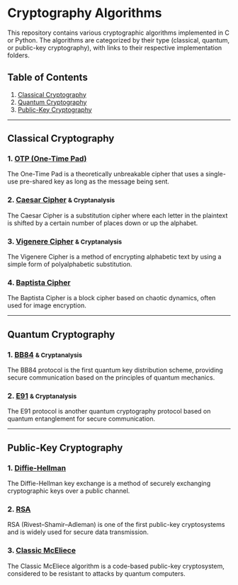 # Cryptography Algorithms

This repository contains various cryptographic algorithms implemented in C or Python. The algorithms are categorized by their type (classical, quantum, or public-key cryptography), with links to their respective implementation folders.

## Table of Contents
1. [Classical Cryptography](#classical-cryptography)
2. [Quantum Cryptography](#quantum-cryptography)
3. [Public-Key Cryptography](#public-key-cryptography)

---

## Classical Cryptography

### 1. [OTP (One-Time Pad)](https://github.com/HugoCls/Cryptography/tree/main/OTP)
The One-Time Pad is a theoretically unbreakable cipher that uses a single-use pre-shared key as long as the message being sent.

### 2. [Caesar Cipher](https://github.com/HugoCls/Cryptography/tree/main/Caesar) <small>& Cryptanalysis</small>
The Caesar Cipher is a substitution cipher where each letter in the plaintext is shifted by a certain number of places down or up the alphabet.

### 3. [Vigenere Cipher](https://github.com/HugoCls/Cryptography/tree/main/Vigenere) <small>& Cryptanalysis</small>
The Vigenere Cipher is a method of encrypting alphabetic text by using a simple form of polyalphabetic substitution.

### 4. [Baptista Cipher](https://github.com/HugoCls/Cryptography/tree/main/Baptista%20Cipher)
The Baptista Cipher is a block cipher based on chaotic dynamics, often used for image encryption.

---

## Quantum Cryptography

### 1. [BB84](https://github.com/HugoCls/Cryptography/tree/main/BB84) <small>& Cryptanalysis</small>
The BB84 protocol is the first quantum key distribution scheme, providing secure communication based on the principles of quantum mechanics.

### 2. [E91](https://github.com/HugoCls/Cryptography/tree/main/E91) <small>& Cryptanalysis</small>
The E91 protocol is another quantum cryptography protocol based on quantum entanglement for secure communication.

---

## Public-Key Cryptography

### 1. [Diffie-Hellman](https://github.com/HugoCls/Cryptography/tree/main/Diffie-Hellman)
The Diffie-Hellman key exchange is a method of securely exchanging cryptographic keys over a public channel.

### 2. [RSA](https://github.com/HugoCls/Cryptography/tree/main/RSA)
RSA (Rivest–Shamir–Adleman) is one of the first public-key cryptosystems and is widely used for secure data transmission.

### 3. [Classic McEliece](https://github.com/HugoCls/Cryptography/tree/main/Classic_McEliece)
The Classic McEliece algorithm is a code-based public-key cryptosystem, considered to be resistant to attacks by quantum computers.
